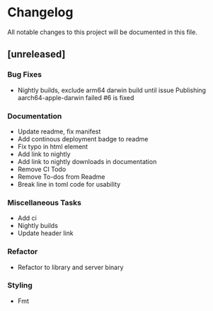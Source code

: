 # Changelog

All notable changes to this project will be documented in this file.

## [unreleased]

### Bug Fixes

- Nightly builds, exclude arm64 darwin build until issue Publishing aarch64-apple-darwin failed #6 is fixed

### Documentation

- Update readme, fix manifest
- Add continous deployment badge to readme
- Fix typo in html element
- Add link to nightly
- Add link to nightly downloads in documentation
- Remove CI Todo
- Remove To-dos from Readme
- Break line in toml code for usability

### Miscellaneous Tasks

- Add ci
- Nightly builds
- Update header link

### Refactor

- Refactor to library and server binary

### Styling

- Fmt

<!-- generated by git-cliff -->
